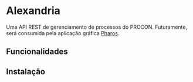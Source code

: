 # Alexandria

Uma API REST de gerenciamento de processos do PROCON. Futuramente, será consumida pela aplicação gráfica [Pharos](https://github.com/mykaelAlves/Pharos).

## Funcionalidades

## Instalação
